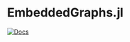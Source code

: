 # EmbeddedGraphs.jl

[![Docs](https://img.shields.io/badge/docs-stable-blue.svg)](https://fhell.github.io/EmbeddedGraphs/)
